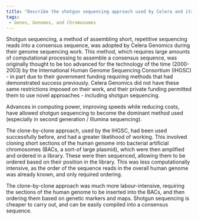 ```yaml
---
title: "Describe the shotgun sequencing approach used by Celera and its advantages and disadvantages compared to the clone-by-clone approach used by the IHGSC. "
tags:
 - Genes, Genomes, and Chromosomes
---
```

Shotgun sequencing, a method of assembling short, repetitive sequencing reads into a consensus sequence, was adopted by Celera Genomics during their genome sequencing work. 
This method, which requires large amounts of computational processing to assemble a consensus sequence, was originally thought to be too advanced for the technology of the time (2000-2003) by the International Human Genome Sequencing Consortium (IHGSC) - in part due to their government funding requiring methods that had demonstrated success previously. 
Celera Genomics did not have these same restrictions imposed on their work, and their private funding permitted them to use novel approaches - including shotgun sequencing. 

Advances in computing power, improving speeds while reducing costs, have allowed shotgun sequencing to become the dominant method used (especially in second generation / Illumina sequencing). 

The clone-by-clone approach, used by the IHGSC, had been used successfully before, and had a greater likelihood of working. This involved cloning short sections of the human genome into bacterial artificial chromosomes (BACs, a sort-of large plasmid), which were then amplified and ordered in a library. These were then sequenced, allowing them to be ordered based on their position in the library. This was less computationally intensive, as the order of the sequence reads in the overall human genome was already known, and only required ordering. 

The clone-by-clone approach was much more labour-intensive, requiring the sections of the human genome to be inserted into the BACs, and then ordering them based on genetic markers and maps. Shotgun sequencing is cheaper to carry out, and can be easily compiled into a consensus sequence. 
